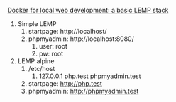 [Docker for local web development: a basic LEMP stack](https://github.com/piccard21/docker-lemp.git)

1. Simple LEMP
    1. startpage: http://localhost/
    2. phpmyadmin: http://localhost:8080/  
        1. user: root
        2. pw: root
2. LEMP alpine
    1. /etc/host
        1. 127.0.0.1 php.test phpmyadmin.test
    1. startpage: http://php.test
    2. phpmyadmin: http://phpmyadmin.test
